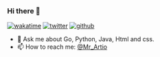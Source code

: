 ### Hi there 👋

[![wakatime](https://wakatime.com/badge/user/c87b4f82-d14c-4735-bf74-da24e9289afa.svg)](https://wakatime.com/@c87b4f82-d14c-4735-bf74-da24e9289afa)
[![twitter](https://img.shields.io/twitter/follow/Mr_Artio?label=followers&logo=twitter&color=%23007ec6&style=plastic)](https://twitter.com/Mr_Artio)
[![github](https://img.shields.io/github/followers/MrArtio?logo=github&style=plastic)](https://github.com/MrArtio?tab=followers)

- 💬 Ask me about Go, Python, Java, Html and css.
- 📫 How to reach me: [@Mr_Artio](https://twitter.com/Mr_Artio)

<!--
**alanhamlett/alanhamlett** is a ✨ _special_ ✨ repository because its `README.md` (this file) appears on your GitHub profile.

Here are some ideas to get you started:

- 🔭 I’m currently working on ...
- 🌱 I’m currently learning ...
- 👯 I’m looking to collaborate on ...
- 🤔 I’m looking for help with ...
- 💬 Ask me about ...
- 📫 How to reach me: ...
- 😄 Pronouns: ...
- ⚡ Fun fact: ...
-->
